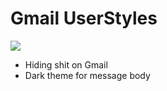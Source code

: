 # Gmail UserStyles

![](https://img.shields.io/badge/version-0.0.2-green.svg)

- Hiding shit on Gmail
- Dark theme for message body
